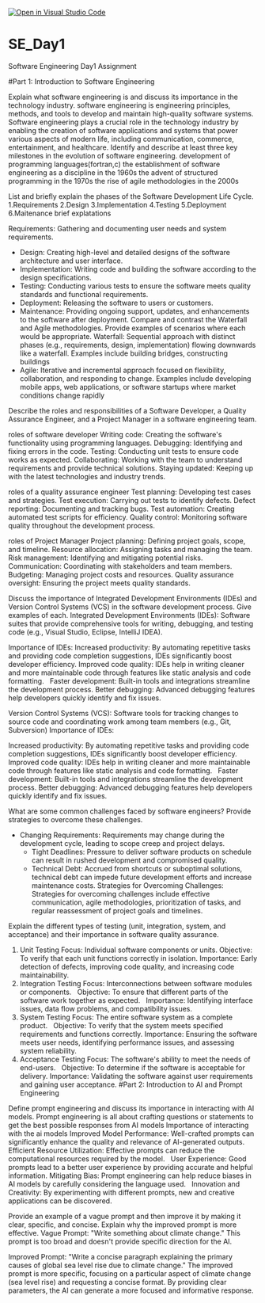 [![Open in Visual Studio Code](https://classroom.github.com/assets/open-in-vscode-2e0aaae1b6195c2367325f4f02e2d04e9abb55f0b24a779b69b11b9e10269abc.svg)](https://classroom.github.com/online_ide?assignment_repo_id=15574982&assignment_repo_type=AssignmentRepo)
# SE_Day1
Software Engineering Day1 Assignment

#Part 1: Introduction to Software Engineering

Explain what software engineering is and discuss its importance in the technology industry.
software engineering is engineering principles, methods, and tools to develop and maintain high-quality software systems.
Software engineering plays a crucial role in the technology industry by enabling the creation of software applications and systems that power various aspects of modern life, including communication, commerce, entertainment, and healthcare.
Identify and describe at least three key milestones in the evolution of software engineering.
development of programming languages(fortran,c)
the establishment of software engineering as a discipline in the 1960s
 the advent of structured programming in the 1970s
 the rise of agile methodologies in the 2000s

List and briefly explain the phases of the Software Development Life Cycle.
1.Requirements
2.Design
3.Implementation
4.Testing
5.Deployment
6.Maitenance
brief explatations

Requirements: Gathering and documenting user needs and system requirements.
  - Design: Creating high-level and detailed designs of the software architecture and user interface.
  - Implementation: Writing code and building the software according to the design specifications.
  - Testing: Conducting various tests to ensure the software meets quality standards and functional requirements.
  - Deployment: Releasing the software to users or customers.
  - Maintenance: Providing ongoing support, updates, and enhancements to the software after deployment.
Compare and contrast the Waterfall and Agile methodologies. Provide examples of scenarios where each would be appropriate.
Waterfall: Sequential approach with distinct phases (e.g., requirements, design, implementation) flowing downwards like a waterfall.
Examples include building bridges, constructing buildings
  - Agile: Iterative and incremental approach focused on flexibility, collaboration, and responding to change.
 Examples include developing mobile apps, web applications, or software startups where market conditions change rapidly

Describe the roles and responsibilities of a Software Developer, a Quality Assurance Engineer, and a Project Manager in a software engineering team.

roles of software developer
Writing code: Creating the software's functionality using programming languages.
Debugging: Identifying and fixing errors in the code.
Testing: Conducting unit tests to ensure code works as expected.
Collaborating: Working with the team to understand requirements and provide technical solutions.
Staying updated: Keeping up with the latest technologies and industry trends.

roles of a quality assurance engineer
Test planning: Developing test cases and strategies.
Test execution: Carrying out tests to identify defects.
Defect reporting: Documenting and tracking bugs.
Test automation: Creating automated test scripts for efficiency.
Quality control: Monitoring software quality throughout the development process.

 roles of Project Manager
 Project planning: Defining project goals, scope, and timeline.
Resource allocation: Assigning tasks and managing the team.
Risk management: Identifying and mitigating potential risks.
Communication: Coordinating with stakeholders and team members.
Budgeting: Managing project costs and resources.
Quality assurance oversight: Ensuring the project meets quality standards.

Discuss the importance of Integrated Development Environments (IDEs) and Version Control Systems (VCS) in the software development process. Give examples of each.
Integrated Development Environments (IDEs): Software suites that provide comprehensive tools for writing, debugging, and testing code
 (e.g., Visual Studio, Eclipse, IntelliJ IDEA).
 
 Importance of IDEs:
Increased productivity: By automating repetitive tasks and providing code completion suggestions, IDEs significantly boost developer efficiency.
Improved code quality: IDEs help in writing cleaner and more maintainable code through features like static analysis and code formatting.   
Faster development: Built-in tools and integrations streamline the development process.
Better debugging: Advanced debugging features help developers quickly identify and fix issues.   

Version Control Systems (VCS): Software tools for tracking changes to source code and coordinating work among team members
(e.g., Git, Subversion)
Importance of IDEs:

Increased productivity: By automating repetitive tasks and providing code completion suggestions, IDEs significantly boost developer efficiency.
Improved code quality: IDEs help in writing cleaner and more maintainable code through features like static analysis and code formatting.   
Faster development: Built-in tools and integrations streamline the development process.
Better debugging: Advanced debugging features help developers quickly identify and fix issues.   


What are some common challenges faced by software engineers? Provide strategies to overcome these challenges.
- Changing Requirements: Requirements may change during the development cycle, leading to scope creep and project delays.
  - Tight Deadlines: Pressure to deliver software products on schedule can result in rushed development and compromised quality.
  - Technical Debt: Accrued from shortcuts or suboptimal solutions, technical debt can impede future development efforts and increase maintenance costs.
Strategies for Overcoming Challenges: Strategies for overcoming challenges include effective communication, agile methodologies, prioritization of tasks, and regular reassessment of project goals and timelines.

Explain the different types of testing (unit, integration, system, and acceptance) and their importance in software quality assurance.

1. Unit Testing
Focus: Individual software components or units.
Objective: To verify that each unit functions correctly in isolation.
Importance: Early detection of defects, improving code quality, and increasing code maintainability.   
2. Integration Testing
Focus: Interconnections between software modules or components.   
Objective: To ensure that different parts of the software work together as expected.   
Importance: Identifying interface issues, data flow problems, and compatibility issues.   
3. System Testing
Focus: The entire software system as a complete product.   
Objective: To verify that the system meets specified requirements and functions correctly.
Importance: Ensuring the software meets user needs, identifying performance issues, and assessing system reliability.
4. Acceptance Testing
Focus: The software's ability to meet the needs of end-users.   
Objective: To determine if the software is acceptable for delivery.
Importance: Validating the software against user requirements and gaining user acceptance.
#Part 2: Introduction to AI and Prompt Engineering


Define prompt engineering and discuss its importance in interacting with AI models.
Prompt engineering is all about crafting questions or statements to get the best possible responses from AI models
Importance of interacting with the ai models
Improved Model Performance: Well-crafted prompts can significantly enhance the quality and relevance of AI-generated outputs.   
Efficient Resource Utilization: Effective prompts can reduce the computational resources required by the model.   
User Experience: Good prompts lead to a better user experience by providing accurate and helpful information.
Mitigating Bias: Prompt engineering can help reduce biases in AI models by carefully considering the language used.   
Innovation and Creativity: By experimenting with different prompts, new and creative applications can be discovered.

Provide an example of a vague prompt and then improve it by making it clear, specific, and concise. Explain why the improved prompt is more effective.
Vague Prompt:
"Write something about climate change."
This prompt is too broad and doesn't provide specific direction for the AI.

Improved Prompt:
"Write a concise paragraph explaining the primary causes of global sea level rise due to climate change."
The improved prompt is more specific, focusing on a particular aspect of climate change (sea level rise) and requesting a concise format.
By providing clear parameters, the AI can generate a more focused and informative response.

